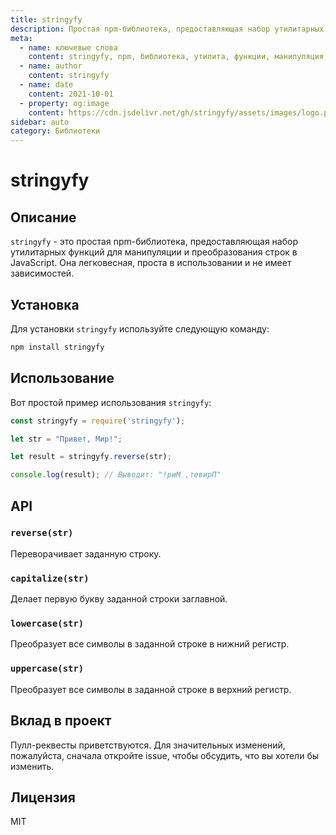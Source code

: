 ```yaml
---
title: stringyfy
description: Простая npm-библиотека, предоставляющая набор утилитарных функций для манипуляции и преобразования строк в JavaScript.
meta:
  - name: ключевые слова
    content: stringyfy, npm, библиотека, утилита, функции, манипуляция, преобразование, строки, JavaScript
  - name: author
    content: stringyfy
  - name: date
    content: 2021-10-01
  - property: og:image
    content: https://cdn.jsdelivr.net/gh/stringyfy/assets/images/logo.png
sidebar: auto
category: Библиотеки
---
```


# stringyfy

## Описание

`stringyfy` - это простая npm-библиотека, предоставляющая набор утилитарных функций для манипуляции и преобразования строк в JavaScript. Она легковесная, проста в использовании и не имеет зависимостей.

## Установка

Для установки `stringyfy` используйте следующую команду:

```bash
npm install stringyfy
```

## Использование

Вот простой пример использования `stringyfy`:

```javascript
const stringyfy = require('stringyfy');

let str = "Привет, Мир!";

let result = stringyfy.reverse(str);

console.log(result); // Выводит: "!риМ ,тевирП"
```

## API

### `reverse(str)`

Переворачивает заданную строку.

### `capitalize(str)`

Делает первую букву заданной строки заглавной.

### `lowercase(str)`

Преобразует все символы в заданной строке в нижний регистр.

### `uppercase(str)`

Преобразует все символы в заданной строке в верхний регистр.

## Вклад в проект

Пулл-реквесты приветствуются. Для значительных изменений, пожалуйста, сначала откройте issue, чтобы обсудить, что вы хотели бы изменить.

## Лицензия

MIT
